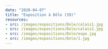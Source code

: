 ```yaml
---
date: "2020-04-07"
title: "Exposition à Dôle (39)"
resources:
- src: /images/expositions/Dole/calais1.jpg
- src: /images/expositions/Dole/calais2.jpg
- src: /images/expositions/Dole/expo.jpg
- src: /images/expositions/Dole/1.jpg
---
```

